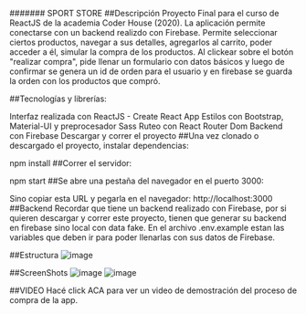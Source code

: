 
####### SPORT STORE
##Descripción
Proyecto Final para el curso de ReactJS de la academia Coder House (2020). La aplicación permite conectarse con un backend realizdo con Firebase. Permite seleccionar ciertos productos, navegar a sus detalles, agregarlos al carrito, poder acceder a él, simular la compra de los productos. Al clickear sobre el botón "realizar compra", pide llenar un formulario con datos básicos y luego de confirmar se genera un id de orden para el usuario y en firebase se guarda la orden con los productos que compró.

##Tecnologías y librerías:

Interfaz realizada con ReactJS - Create React App
Estilos con Bootstrap, Material-UI y preprocesador Sass
Ruteo con React Router Dom
Backend con Firebase
Descargar y correr el proyecto
##Una vez clonado o descargado el proyecto, instalar dependencias:

npm install
##Correr el servidor:

npm start
##Se abre una pestaña del navegador en el puerto 3000:

Sino copiar esta URL y pegarla en el navegador: http://localhost:3000
##Backend
Recordar que tiene un backend realizado con Firebase, por si quieren descargar y correr este proyecto, tienen que generar su backend en firebase sino local con data fake. En el archivo .env.example estan las variables que deben ir para poder llenarlas con sus datos de Firebase.

##Estructura
![image](https://user-images.githubusercontent.com/95551081/169939922-1cc40cdd-6b29-4b87-9baf-c316c2029c7b.png)

##ScreenShots
![image](https://user-images.githubusercontent.com/95551081/169940159-e8caa843-ad56-40d6-a190-b0b7bc642e70.png)
![image](https://user-images.githubusercontent.com/95551081/169940180-f691236a-d5a7-47cd-8273-1bcf75e9f23b.png)


##VIDEO
Hacé click ACA para ver un video de demostración del proceso de compra de la app.
